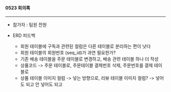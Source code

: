 #### 0523 회의록

---

- 참가자 : 팀원 전원

- ERD 피드백
	- 회원 테이블에 구독과 관련된 컬럼은 다른 테이블로 분리하는 편이 낫다
	- 회원 테이블의 회원번호 (seq_id)가 과연 필요한가?
	- 기존 배송 테이블을 주문 테이블로 변경하고, 배송 관련 테이블 하나 더 작성
	- 상품코드 -> 주문 테이블로, 주문테이블 결제번호 삭제, 주문번호를 결제 테이블로
	- 상품 테이블 이미지 컬럼 -> 넣는 방향으로, 리뷰 테이블 이미지 컬럼? -> 넣어도 되고 안 넣어도 되고